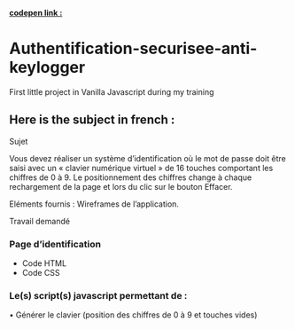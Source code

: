 **[codepen link :](https://codepen.io/stephan-jelineau/pen/BawYPmE)**

# Authentification-securisee-anti-keylogger
First little project in Vanilla Javascript during my training

## Here is the subject in french :

Sujet

Vous devez réaliser un système d’identification où le mot de passe doit être saisi avec un « clavier
numérique virtuel » de 16 touches comportant les chiffres de 0 à 9.
Le positionnement des chiffres change à chaque rechargement de la page et lors du clic sur le
bouton Effacer.

Eléments fournis : 
Wireframes de l’application.


Travail demandé

### Page d’identification

- Code HTML
- Code CSS

### Le(s) script(s) javascript permettant de :
• Générer le clavier (position des chiffres de 0 à 9 et touches vides)

